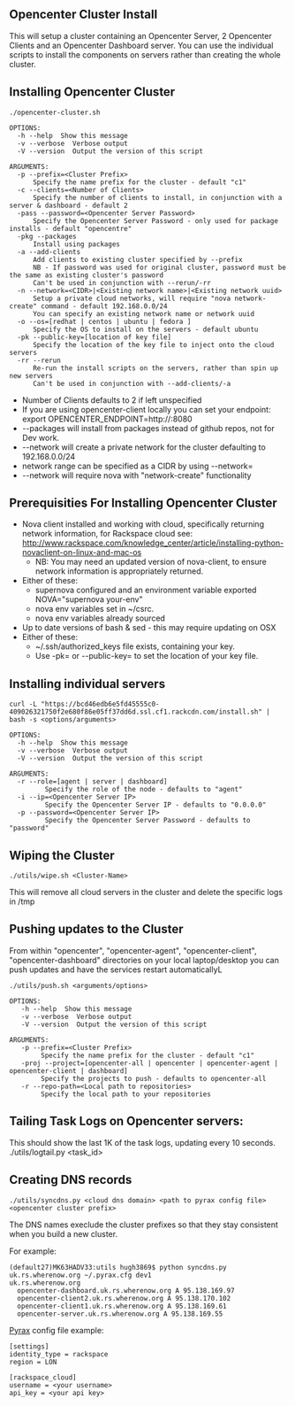 Opencenter Cluster Install
-----------------------

This will setup a cluster containing an Opencenter Server, 2 Opencenter Clients and an Opencenter Dashboard server.
You can use the individual scripts to install the components on servers rather than creating the whole cluster.

Installing Opencenter Cluster
-----------------------

    ./opencenter-cluster.sh

    OPTIONS:
      -h --help  Show this message
      -v --verbose  Verbose output
      -V --version  Output the version of this script

    ARGUMENTS:
      -p --prefix=<Cluster Prefix>
          Specify the name prefix for the cluster - default "c1"
      -c --clients=<Number of Clients>
          Specify the number of clients to install, in conjunction with a server & dashboard - default 2
      -pass --password=<Opencenter Server Password>
          Specify the Opencenter Server Password - only used for package installs - default "opencentre"
      -pkg --packages
          Install using packages
      -a --add-clients
          Add clients to existing cluster specified by --prefix
          NB - If password was used for original cluster, password must be the same as existing cluster's password
          Can't be used in conjunction with --rerun/-rr
      -n --network=<CIDR>|<Existing network name>|<Existing network uuid>
          Setup a private cloud networks, will require "nova network-create" command - default 192.168.0.0/24
          You can specify an existing network name or network uuid
      -o --os=[redhat | centos | ubuntu | fedora ]
          Specify the OS to install on the servers - default ubuntu
      -pk --public-key=[location of key file]
          Specify the location of the key file to inject onto the cloud servers
      -rr --rerun
          Re-run the install scripts on the servers, rather than spin up new servers
          Can't be used in conjunction with --add-clients/-a

* Number of Clients defaults to 2 if left unspecified
* If you are using opencenter-client locally you can set your endpoint:
export OPENCENTER_ENDPOINT=http://<ip of server>:8080
* --packages will install from packages instead of github repos, not for Dev work.
* --network will create a private network for the cluster defaulting to 192.168.0.0/24
* network range can be specified as a CIDR by using --network=<CIDR>
* --network will require nova with "network-create" functionality

Prerequisities For Installing Opencenter Cluster
-----------------------

* Nova client installed and working with cloud, specifically returning network information, for Rackspace cloud see:
    http://www.rackspace.com/knowledge_center/article/installing-python-novaclient-on-linux-and-mac-os
  * NB: You may need an updated version of nova-client, to ensure network information is appropriately returned.
* Either of these:
  * supernova configured and an environment variable exported NOVA="supernova your-env"
  * nova env variables set in ~/csrc.
  * nova env variables already sourced
* Up to date versions of bash & sed - this may require updating on OSX
* Either of these:
  * ~/.ssh/authorized_keys file exists, containing your key.
  * Use -pk= or --public-key= to set the location of your key file.

Installing individual servers
-----------------------

    curl -L "https://bcd46edb6e5fd45555c0-409026321750f2e680f86e05ff37dd6d.ssl.cf1.rackcdn.com/install.sh" | bash -s <options/arguments>

    OPTIONS:
      -h --help  Show this message
      -v --verbose  Verbose output
      -V --version  Output the version of this script

    ARGUMENTS:
      -r --role=[agent | server | dashboard]
             Specify the role of the node - defaults to "agent"
      -i --ip=<Opencenter Server IP>
             Specify the Opencenter Server IP - defaults to "0.0.0.0"
      -p --password=<Opencenter Server IP>
             Specify the Opencenter Server Password - defaults to "password"

Wiping the Cluster 
-----------------------

    ./utils/wipe.sh <Cluster-Name>

This will remove all cloud servers in the cluster and delete the specific logs in /tmp

Pushing updates to the Cluster
-----------------------

From within "opencenter", "opencenter-agent", "opencenter-client", "opencenter-dashboard" directories on your local laptop/desktop
you can push updates and have the services restart automaticallyL

    ./utils/push.sh <arguments/options>

    OPTIONS:
       -h --help  Show this message
       -v --verbose  Verbose output
       -V --version  Output the version of this script

    ARGUMENTS:
       -p --prefix=<Cluster Prefix>
            Specify the name prefix for the cluster - default "c1"
       -proj --project=[opencenter-all | opencenter | opencenter-agent | opencenter-client | dashboard]
            Specify the projects to push - defaults to opencenter-all
       -r --repo-path=<Local path to repositories>
            Specify the local path to your repositories

 Tailing Task Logs on Opencenter servers:
-----------------------

This should show the last 1K of the task logs, updating every 10 seconds.
    ./utils/logtail.py <task_id>
 
Creating DNS records
--------------------

    ./utils/syncdns.py <cloud dns domain> <path to pyrax config file> <opencenter cluster prefix>

The DNS names execlude the cluster prefixes so that they stay consistent when you build a new cluster.

For example:

    (default27)MK63HADV33:utils hugh3869$ python syncdns.py uk.rs.wherenow.org ~/.pyrax.cfg dev1
    uk.rs.wherenow.org
      opencenter-dashboard.uk.rs.wherenow.org A 95.138.169.97
      opencenter-client2.uk.rs.wherenow.org A 95.138.170.102
      opencenter-client1.uk.rs.wherenow.org A 95.138.169.61
      opencenter-server.uk.rs.wherenow.org A 95.138.169.55

[Pyrax](https://github.com/rackspace/pyrax/blob/master/docs/pyrax_doc.md) config file example:

    [settings]
    identity_type = rackspace
    region = LON

    [rackspace_cloud]
    username = <your username>
    api_key = <your api key>
